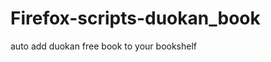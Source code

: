 Firefox-scripts-duokan_book
===========================

auto add duokan free book to your bookshelf 
